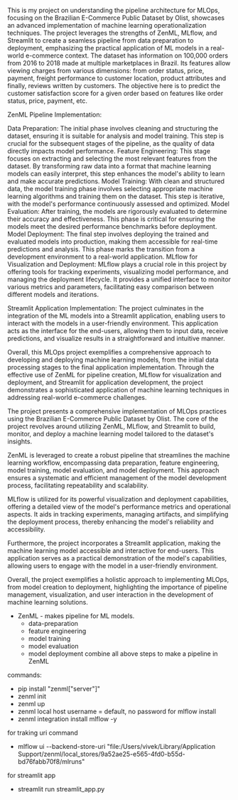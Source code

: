
This is my project on understanding the pipeline architecture for MLOps, focusing on the Brazilian E-Commerce Public Dataset by Olist, showcases an advanced implementation of machine learning operationalization techniques. The project leverages the strengths of ZenML, MLflow, and Streamlit to create a seamless pipeline from data preparation to deployment, emphasizing the practical application of ML models in a real-world e-commerce context.
The dataset has information on 100,000 orders from 2016 to 2018 made at multiple marketplaces in Brazil. Its features allow viewing charges from various dimensions: from order status, price, payment, freight performance to customer location, product attributes and finally, reviews written by customers. The objective here is to predict the customer satisfaction score for a given order based on features like order status, price, payment, etc.

ZenML Pipeline Implementation:

Data Preparation: The initial phase involves cleaning and structuring the dataset, ensuring it is suitable for analysis and model training. This step is crucial for the subsequent stages of the pipeline, as the quality of data directly impacts model performance.
Feature Engineering: This stage focuses on extracting and selecting the most relevant features from the dataset. By transforming raw data into a format that machine learning models can easily interpret, this step enhances the model's ability to learn and make accurate predictions.
Model Training: With clean and structured data, the model training phase involves selecting appropriate machine learning algorithms and training them on the dataset. This step is iterative, with the model's performance continuously assessed and optimized.
Model Evaluation: After training, the models are rigorously evaluated to determine their accuracy and effectiveness. This phase is critical for ensuring the models meet the desired performance benchmarks before deployment.
Model Deployment: The final step involves deploying the trained and evaluated models into production, making them accessible for real-time predictions and analysis. This phase marks the transition from a development environment to a real-world application.
MLflow for Visualization and Deployment:
MLflow plays a crucial role in this project by offering tools for tracking experiments, visualizing model performance, and managing the deployment lifecycle. It provides a unified interface to monitor various metrics and parameters, facilitating easy comparison between different models and iterations.

Streamlit Application Implementation:
The project culminates in the integration of the ML models into a Streamlit application, enabling users to interact with the models in a user-friendly environment. This application acts as the interface for the end-users, allowing them to input data, receive predictions, and visualize results in a straightforward and intuitive manner.

Overall, this MLOps project exemplifies a comprehensive approach to developing and deploying machine learning models, from the initial data processing stages to the final application implementation. Through the effective use of ZenML for pipeline creation, MLflow for visualization and deployment, and Streamlit for application development, the project demonstrates a sophisticated application of machine learning techniques in addressing real-world e-commerce challenges.

The project presents a comprehensive implementation of MLOps practices using the Brazilian E-Commerce Public Dataset by Olist. The core of the project revolves around utilizing ZenML, MLflow, and Streamlit to build, monitor, and deploy a machine learning model tailored to the dataset's insights.

ZenML is leveraged to create a robust pipeline that streamlines the machine learning workflow, encompassing data preparation, feature engineering, model training, model evaluation, and model deployment. This approach ensures a systematic and efficient management of the model development process, facilitating repeatability and scalability.

MLflow is utilized for its powerful visualization and deployment capabilities, offering a detailed view of the model's performance metrics and operational aspects. It aids in tracking experiments, managing artifacts, and simplifying the deployment process, thereby enhancing the model's reliability and accessibility.

Furthermore, the project incorporates a Streamlit application, making the machine learning model accessible and interactive for end-users. This application serves as a practical demonstration of the model's capabilities, allowing users to engage with the model in a user-friendly environment.

Overall, the project exemplifies a holistic approach to implementing MLOps, from model creation to deployment, highlighting the importance of pipeline management, visualization, and user interaction in the development of machine learning solutions.

- ZenML - makes pipeline for ML models. 
    - data-preparation 
    - feature engineering
    - model training
    - model evaluation
    - model deployment
    combine all above steps to make a pipeline in ZenML

commands:
- pip install "zenml["server"]"
- zenml init
- zenml up
- zenml local host username = default, no password
for mlflow install 
- zenml integration install mlflow -y

for traking uri command
- mlflow ui --backend-store-uri "file:/Users/vivek/Library/Application Support/zenml/local_stores/9a52ae25-e565-4fd0-b55d-bd76fabb70f8/mlruns"

for streamlit app 
- streamlit run streamlit_app.py  
